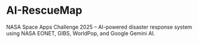 # AI-RescueMap
NASA Space Apps Challenge 2025 – AI-powered disaster response system using NASA EONET, GIBS, WorldPop, and Google Gemini AI.
